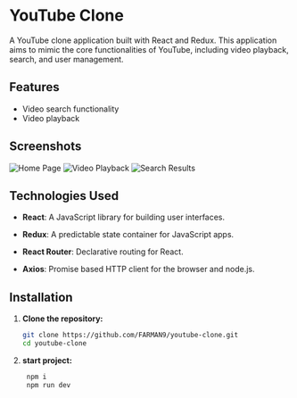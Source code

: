 # YouTube Clone

A YouTube clone application built with React and Redux. This application aims to mimic the core functionalities of YouTube, including video playback, search, and user management.

## Features


- Video search functionality
- Video playback


## Screenshots

![Home Page](./screenshots/home.png)
![Video Playback](./screenshots/video.png)
![Search Results](./screenshots/search.png)

## Technologies Used

- **React**: A JavaScript library for building user interfaces.
- **Redux**: A predictable state container for JavaScript apps.
- **React Router**: Declarative routing for React.

- **Axios**: Promise based HTTP client for the browser and node.js.


## Installation

1. **Clone the repository:**

   ```sh
   git clone https://github.com/FARMAN9/youtube-clone.git
   cd youtube-clone
   ```
2. **start project:**
   ```sh
    npm i
    npm run dev
   ```   

   

